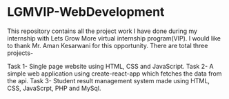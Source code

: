# LGMVIP-WebDevelopment
This repository contains all the project work I have done during my internship with Lets Grow More virtual internship program(VIP). I would like to thank Mr. Aman Kesarwani for this opportunity.
There are total three projects-

Task 1- Single page website using HTML, CSS and JavaScript.
Task 2- A simple web application using create-react-app which fetches the data from the api.
Task 3- Student result management system made using HTML, CSS, JavaScrpt, PHP and MySql.
